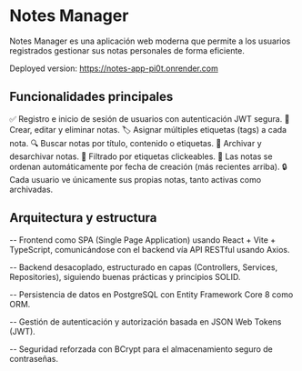 # Notes Manager
Notes Manager es una aplicación web moderna que permite a los usuarios registrados gestionar sus notas personales de forma eficiente.

Deployed version: https://notes-app-pi0t.onrender.com

## Funcionalidades principales
✅ Registro e inicio de sesión de usuarios con autenticación JWT segura.
📝 Crear, editar y eliminar notas.
🏷️ Asignar múltiples etiquetas (tags) a cada nota.
🔍 Buscar notas por título, contenido o etiquetas.
📂 Archivar y desarchivar notas.
🧠 Filtrado por etiquetas clickeables.
📅 Las notas se ordenan automáticamente por fecha de creación (más recientes arriba).
🔒 Cada usuario ve únicamente sus propias notas, tanto activas como archivadas.

## Arquitectura y estructura
-- Frontend como SPA (Single Page Application) usando React + Vite + TypeScript, comunicándose con el backend vía API RESTful usando Axios.

-- Backend desacoplado, estructurado en capas (Controllers, Services, Repositories), siguiendo buenas prácticas y principios SOLID.

-- Persistencia de datos en PostgreSQL con Entity Framework Core 8 como ORM.

-- Gestión de autenticación y autorización basada en JSON Web Tokens (JWT).

-- Seguridad reforzada con BCrypt para el almacenamiento seguro de contraseñas.
